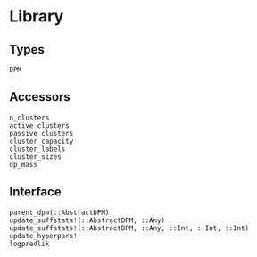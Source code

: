 # Library

## Types

```@docs
DPM
```

## Accessors

```@docs
n_clusters
active_clusters
passive_clusters
cluster_capacity
cluster_labels
cluster_sizes
dp_mass
```

## Interface

```@docs
parent_dpm(::AbstractDPM)
update_suffstats!(::AbstractDPM, ::Any)
update_suffstats!(::AbstractDPM, ::Any, ::Int, ::Int, ::Int)
update_hyperpars!
logpredlik
```
